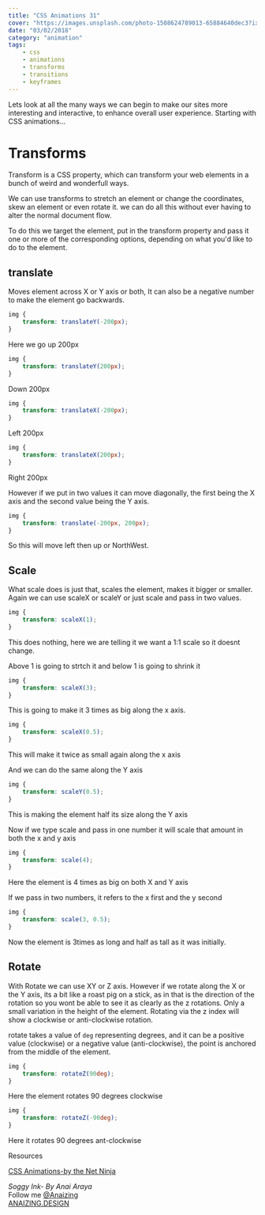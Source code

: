 ```yaml
---
title: "CSS Animations 31"
cover: "https://images.unsplash.com/photo-1508624789013-65884640dec3?ixlib=rb-0.3.5&ixid=eyJhcHBfaWQiOjEyMDd9&s=99ff9287fd7b903d6dca28a9412d3f49&auto=format&fit=crop&w=1504&q=80"
date: "03/02/2018"
category: "animation"
tags:
    - css
    - animations
    - transforms
    - transitions
    - keyframes
---
```


Lets look at all the many ways we can begin to make our sites more interesting and interactive, to enhance overall user experience. Starting with CSS animations...

# Transforms

Transform is a CSS property, which can transform your web elements in a bunch of weird and wonderfull ways.

We can use transforms to stretch an element or change the coordinates, skew an element or even rotate it. we can do all this without ever having to alter the normal document flow.

To do this we target the element, put in the transform property and pass it one or more of the corresponding options, depending on what you'd like to do to the element.

## translate
 Moves element across X or Y axis or both, It can also be a negative number to make the element go backwards.
 
```css
img {
    transform: translateY(-200px);
}
```
Here we go up 200px

```css
img {
    transform: translateY(200px);
}
```
Down 200px

```css
img {
    transform: translateX(-200px);
}
```
Left 200px

```css
img {
    transform: translateX(200px);
}
```
Right 200px


However if we put in two values it can move diagonally, the first being the X axis and the second value being the Y axis.
```css
img {
    transform: translate(-200px, 200px);
}
```
So this will move left then up or NorthWest.

## Scale

What scale does is just that, scales the element, makes it bigger or smaller. Again we can use scaleX or scaleY or just scale and pass in two values.

```css
img {
    transform: scaleX(1);
}
```
This does nothing, here we are telling it we want a 1:1 scale so it doesnt change.

Above 1 is going to strtch it and below 1 is going to shrink it
```css
img {
    transform: scaleX(3);
}
```
This is going to make it 3 times as big along the x axis.

```css
img {
    transform: scaleX(0.5);
}
```
This will make it twice as small again along the x axis

And we can do the same along the Y axis
```css
img {
    transform: scaleY(0.5);
}
```
This is making the element half its size along the Y axis

Now if we type scale and pass in one number it will scale that amount in both the x and y axis
```css
img {
    transform: scale(4);
}
```
Here the element is 4 times as big on both X and Y axis

If we pass in two numbers, it refers to the x first and the y second
```css
img {
    transform: scale(3, 0.5);
}
```
Now the element is 3times as long and half as tall as it was initially.

## Rotate

With Rotate we can use XY or Z axis. However if we rotate along the X or the Y axis, its a bit like a roast pig on a stick, as in that is the direction of the rotation so you wont be able to see it as clearly as the z rotations. Only a small variation in the height of the element. Rotating via the z index will show a clockwise or anti-clockwise rotation.

rotate takes a value of `deg` representing degrees, and it can be a positive value (clockwise) or a negative value (anti-clockwise), the point is anchored from the middle of the element.

```css
img {
    transform: rotateZ(90deg);
}
```
Here the element rotates 90 degrees clockwise

```css
img {
    transform: rotateZ(-90deg);
}
```
Here it rotates 90 degrees ant-clockwise






Resources

[CSS Animations-by the Net Ninja](https://www.youtube.com/watch?v=PH35-BDak0M&index=2&list=PL4cUxeGkcC9iGYgmEd2dm3zAKzyCGDtM5)

_Soggy Ink- By Anai Araya_<br>
Follow me [@Anaizing](https://twitter.com/Anaizing) <br>
[ANAIZING.DESIGN](http://anaizing.design/)

